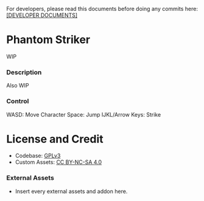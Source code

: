 For developers, please read this documents before doing any commits here:  
[[DEVELOPER DOCUMENTS]](docs/README.md)

# Phantom Striker
WIP

### Description
Also WIP

### Control
WASD: Move Character
Space: Jump
IJKL/Arrow Keys: Strike

# License and Credit
- Codebase: [GPLv3](LICENSE)
- Custom Assets: [CC BY-NC-SA 4.0](https://creativecommons.org/licenses/by-nc-sa/4.0/)

### External Assets
- Insert every external assets and addon here.


